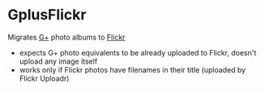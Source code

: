 # GplusFlickr

Migrates [G+](https://plus.google.com/) photo albums to [Flickr](https://www.flickr.com/)

- expects G+ photo equivalents to be already uploaded to Flickr, doesn't upload any image itself
- works only if Flickr photos have filenames in their title (uploaded by Flickr Uploadr)
